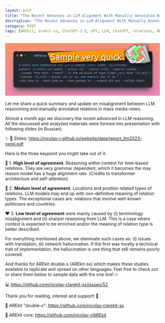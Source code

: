 ```yaml
---
layout: post
title: "The Recent Advances in LLM Alignment With Manually Annotated Relations in Mass-Media News"
description: "The Recent Advances in LLM Alignment With Manually Annotated Relations in Mass-Media News"
category: POST
tags: [AREkit, arekit-ss, ChatGPT-3.5, GPT, LLM, ChatGPT, relations, NEREL, dataset, analysis, reasoning, sampling]
---
```


![alt text](https://raw.githubusercontent.com/nicolay-r/blog/master/img/2023-10-01-llm-alignment-logo.png)

Let me share a quick summary and update on misalignment between LLM reasonining and manually annotated relations in mass media-news.

Almost a month ago we discovery the recent advanced in LLM reasoning. All the discussed and analyzed materials were formed into presentation with following slides (in Russian):

✨ 📰 Slides: https://nicolay-r.github.io/website/data/report_llm2023-nerel.pdf 

Here is the three keypoint you might take out of it:

💚 1. **High level of agreement.** Reasoning within context for time-based relations. They are very grammar dependent, which it becomes the may reason model has a huge alignment rate. (Credits to transformer architecture and self-attention)

💛 2. **Medum level of agreement.** Locations and position related types of relations. LLM models may end up with non-definitive meaning of relation types. The exceptional cases are: relations that involve well-known politicians and countries.

❤️ 3. **Low level of agreement** were mainly caused by (i) terminology misalignment and (ii) sharper reasoning from LLM. This is a case where context is expected to be enriched and/or the meaning of relation type is better described.

For everything mentioned above, we eleminate such cases as: (i) issues with translation, (ii) network hallucination. If the first was mostly a technical trait of implementation, the hallucination is one thing that still remains poorly covered.

And thanks for AREkit double-s (AREkit-ss) which makes these studies available to replicate and spread on other languages. Feel free to check out or share them below to sample data with the one line! 🔥

💻 https://github.com/nicolay-r/arekit-ss/issues/52

Thank you for reading, interest and support! 🙏

🌟 AREkit "double-s": https://github.com/nicolay-r/arekit-ss 

🌟 AREkit core: https://github.com/nicolay-r/AREkit 